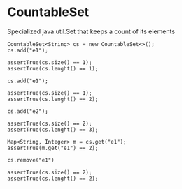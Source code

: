 # CountableSet
Specialized  java.util.Set that keeps a count of its elements

```
CountableSet<String> cs = new CountableSet<>();
cs.add("e1");

assertTrue(cs.size() == 1);
assertTrue(cs.lenght() == 1);

cs.add("e1");

assertTrue(cs.size() == 1);
assertTrue(cs.lenght() == 2);

cs.add("e2");

assertTrue(cs.size() == 2);
assertTrue(cs.lenght() == 3);

Map<String, Integer> m = cs.get("e1");
assertTrue(m.get("e1") == 2);

cs.remove("e1")

assertTrue(cs.size() == 2);
assertTrue(cs.lenght() == 2);
```
